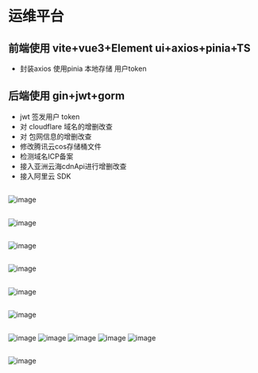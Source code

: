 # 运维平台

## 前端使用 vite+vue3+Element ui+axios+pinia+TS
* 封装axios  使用pinia 本地存储 用户token
## 后端使用 gin+jwt+gorm
* jwt 签发用户 token
* 对 cloudflare 域名的增删改查
* 对 包网信息的增删改查
* 修改腾讯云cos存储桶文件
* 检测域名ICP备案
* 接入亚洲云海cdnApi进行增删改查
* 接入阿里云 SDK

##
![image](https://github.com/david966524/devops_new/assets/121029437/9f06b14d-36e7-4502-b3a0-d96e46a3bfbf)
##
![image](https://github.com/david966524/devops_new/assets/121029437/87b08443-71c6-4910-9858-c3ec117056a3)
##
![image](https://github.com/david966524/devops_new/assets/121029437/895b361b-475a-4d4c-9776-b9724f06e60d)
##
![image](https://github.com/david966524/devops_new/assets/121029437/a65bab61-bfe0-4bf7-839d-1159987e4d24)
##
![image](https://github.com/david966524/devops_new/assets/121029437/ba74f96c-6eae-4ed2-99e0-559c810b75b7)
##
![image](https://github.com/david966524/devops_new/assets/121029437/0f162434-0480-4a1a-9070-1a38f053b18f)
##
![image](https://github.com/david966524/devops_new/assets/121029437/d8f74c55-9740-4ace-8afd-1e2ca4da564b)
![image](https://github.com/david966524/devops_new/assets/121029437/a52e86e8-f11a-4449-abde-23f291ab0b02)
![image](https://github.com/david966524/devops_new/assets/121029437/e7a3e926-99af-46f0-a565-b83d737dfbd8)
![image](https://github.com/david966524/devops_new/assets/121029437/ddfa9868-104e-4e56-8c7f-3b233e7c16ee)
![image](https://github.com/david966524/devops_new/assets/121029437/fad79736-493f-40bd-a5c2-5f6f86e45cb9)
##
![image](https://github.com/david966524/devops_new/assets/121029437/e3457bf4-396a-4638-8392-e7a28b119557)
